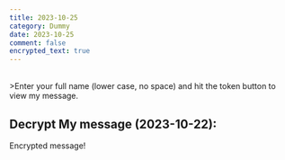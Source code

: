 ```yaml
---
title: 2023-10-25
category: Dummy
date: 2023-10-25
comment: false
encrypted_text: true
---
```


<br>
>Enter your full name (lower case, no space) and hit the token button to view my message. 


## Decrypt My message (2023-10-22):
  <p class="encrypted" id="V9lh7sP4rFleabye1BV+pAq8oJMURi1QhFN8bAjMzvSlra8pIkdpkh5QhDkcoSOpNl7i4MUWLWfaZ3/Ofvqm5ZlYRZ1sg3xZ1DPw5kVy7BB35dTL+SDW3GSc5ZL9cR/HfyJjbfd6t8ZNEla5q7zT66I5a5/clw">Encrypted message!</p>





